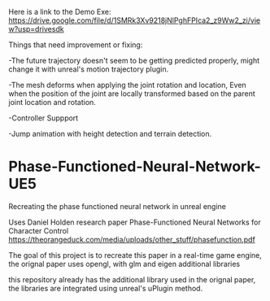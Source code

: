 Here is a link to the Demo Exe: https://drive.google.com/file/d/1SMRk3Xv9218jNlPghFPIca2_z9Ww2_zi/view?usp=drivesdk

Things that need improvement or fixing:

-The future trajectory doesn't seem to be getting predicted properly, might change it with unreal's motion trajectory plugin. 

-The mesh deforms when applying the joint rotation and location, Even when the position of the joint are locally transformed based on the parent joint location and rotation.

-Controller Suppport 

-Jump animation with height detection and terrain detection. 

# Phase-Functioned-Neural-Network-UE5
Recreating the phase functioned neural network in unreal engine 

Uses Daniel Holden research paper Phase-Functioned Neural Networks for Character Control 
https://theorangeduck.com/media/uploads/other_stuff/phasefunction.pdf


The goal of this project is to recreate this paper in a real-time game engine, the orignal paper uses opengl, with glm and eigen additional libraries 

this repository already has the additional library used in the orignal paper, the libraries are integrated using unreal's uPlugin method. 

